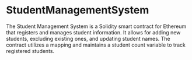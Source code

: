# StudentManagementSystem
The Student Management System is a Solidity smart contract for Ethereum that registers and manages student information. It allows for adding new students, excluding existing ones, and updating student names. The contract utilizes a mapping and maintains a student count variable to track registered students.
